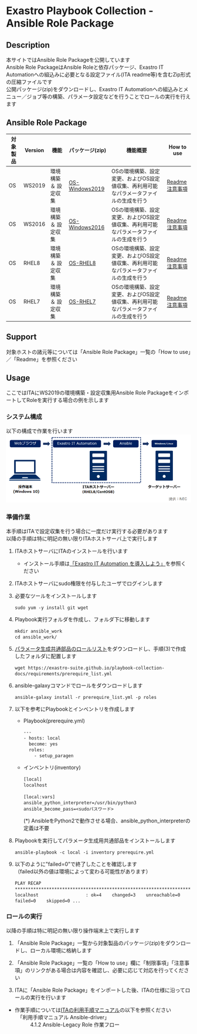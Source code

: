 # Exastro Playbook Collection - Ansible Role Package

## Description

本サイトではAnsible Role Packageを公開しています  
Ansible Role PackageはAnsible Roleと依存パッケージ、Exastro IT Automationへの組込みに必要となる設定ファイル(ITA readme等)を含むZip形式の圧縮ファイルです  
公開パッケージ(zip)をダウンロードし、Exastro IT Automationへの組込みとメニュー／ジョブ等の構築、パラメータ設定などを行うことでロールの実行を行えます  

## Ansible Role Package

| 対象製品 | Version    | 機能                 | パッケージ(zip)                                              | 機能概要                                                     | How to use                                                     |  
| -------- | ---------- | -------------------- | ------------------------------------------------------------ | ------------------------------------------------------------ | ------------------------------------------------------------ |  
| OS       | WS2019     | 環境構築 ＆ 設定収集 | [OS-Windows2019](https://github.com/exastro-playbook-collection/OS-Windows2019/releases/download/v21.04/OS-Windows2019.zip) | OSの環境構築、設定変更、およびOS設定値収集、再利用可能なパラメータファイルの生成を行う | [Readme](https://github.com/exastro-playbook-collection/OS-Windows2019/blob/master/README.md)<br>[注意事項](attention/OS-Windows2019.ja.md) |  
| OS       | WS2016     | 環境構築 ＆ 設定収集 | [OS-Windows2016](https://github.com/exastro-playbook-collection/OS-Windows2016/releases/download/v21.04/OS-Windows2016.zip) | OSの環境構築、設定変更、およびOS設定値収集、再利用可能なパラメータファイルの生成を行う | [Readme](https://github.com/exastro-playbook-collection/OS-Windows2016/blob/master/README.md)<br>[注意事項](attention/OS-Windows2016.ja.md) |  
| OS       | RHEL8      | 環境構築 ＆ 設定収集 | [OS-RHEL8](https://github.com/exastro-playbook-collection/OS-RHEL8/releases/download/v23.03/OS-RHEL8.zip)                   | OSの環境構築、設定変更、およびOS設定値収集、再利用可能なパラメータファイルの生成を行う | [Readme](https://github.com/exastro-playbook-collection/OS-RHEL8/blob/master/README.md)<br>[注意事項](attention/OS-RHEL8.ja.md) |  
| OS       | RHEL7      | 環境構築 ＆ 設定収集 | [OS-RHEL7](https://github.com/exastro-playbook-collection/OS-RHEL7/releases/download/v21.04/OS-RHEL7.zip)                   | OSの環境構築、設定変更、およびOS設定値収集、再利用可能なパラメータファイルの生成を行う | [Readme](https://github.com/exastro-playbook-collection/OS-RHEL7/blob/master/README.md)<br>[注意事項](attention/OS-RHEL7.ja.md) |  

## Support

対象ホストの諸元等については「Ansible Role Package」一覧の「How to use」／「Readme」を参照ください  

## Usage

ここではITAにWS2019の環境構築・設定収集用Ansible Role PackageをインポートしてRoleを実行する場合の例を示します  

### システム構成

以下の構成で作業を行います  
![system.png](../parts/system.ja.png)  

### 準備作業

本手順はITAで設定収集を行う場合に一度だけ実行する必要があります  
以降の手順は特に明記の無い限りITAホストサーバ上で実行します  

1. ITAホストサーバにITAのインストールを行います  
   * インストール手順は[「Exastro IT Automation を導入しよう」](https://exastro-suite.github.io/it-automation-docs/install_ja.html)を参照ください  

2. ITAホストサーバにsudo権限を付与したユーザでログインします  

3. 必要なツールをインストールします  
    ```
    sudo yum -y install git wget
    ```

4. Playbook実行フォルダを作成し、フォルダ下に移動します  
    ```
    mkdir ansible_work
    cd ansible_work/
    ```

5. [パラメータ生成共通部品のロールリスト](../requirements/prerequire_list.yml)をダウンロードし、手順(3)で作成したフォルダに配置します  
    ```
    wget https://exastro-suite.github.io/playbook-collection-docs/requirements/prerequire_list.yml
    ```

6. ansible-galaxyコマンドでロールをダウンロードします  
    ```
    ansible-galaxy install -r prerequire_list.yml -p roles
    ```

7. 以下を参考にPlaybookとインベントリを作成します  
    * Playbook(prerequire.yml)
        ```
        ---
        - hosts: local
          become: yes
          roles:
            - setup_paragen
        ```
    * インベントリ(inventory)
        ```
        [local]
        localhost

        [local:vars]
        ansible_python_interpreter=/usr/bin/python3
        ansible_become_pass=<sudoパスワード>
        ```
        (*) AnsibleをPython2で動作させる場合、ansible_python_interpreterの定義は不要

8. Playbookを実行してパラメータ生成用共通部品をインストールします  
    ```
    ansible-playbook -c local -i inventory prerequire.yml
    ```

9. 以下のように"failed=0"で終了したことを確認します  
（failed以外の値は環境によって変わる可能性があります）
    ```
    PLAY RECAP *********************************************************************************
    localhost                  : ok=4    changed=3    unreachable=0    failed=0    skipped=0 ...
    ```

### ロールの実行

以降の手順は特に明記の無い限り操作端末上で実行します  

1. 「Ansible Role Package」一覧から対象製品のパッケージ(zip)をダウンロードし、ローカル環境に格納します  

2. 「Ansible Role Package」一覧の「How to use」欄に「制限事項」「注意事項」のリンクがある場合は内容を確認し、必要に応じて対応を行ってください  

3. ITAに「Ansible Role Package」をインポートした後、ITAの仕様に沿ってロールの実行を行います  

* 作業手順については[ITAの利用手順マニュアル](https://exastro-suite.github.io/it-automation-docs/documents_ja.html)の以下を参照ください  
　「利用手順マニュアル Ansible-driver」  
　　　4.1.2 Ansible-Legacy Role 作業フロー  

